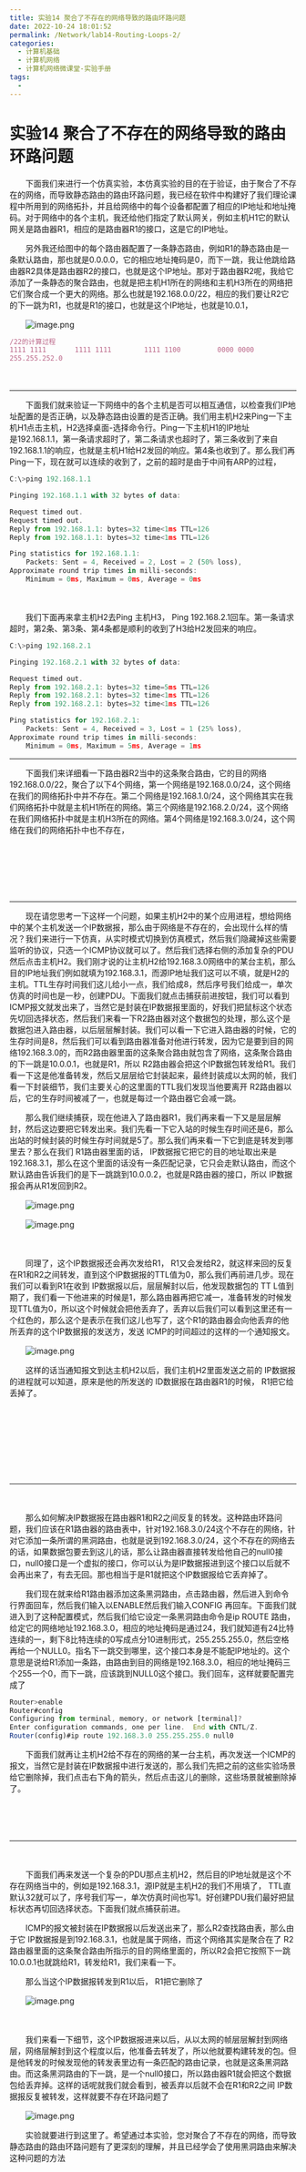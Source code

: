 ```yaml
---
title: 实验14 聚合了不存在的网络导致的路由环路问题
date: 2022-10-24 18:01:52
permalink: /Network/lab14-Routing-Loops-2/
categories:
  - 计算机基础
  - 计算机网络
  - 计算机网络微课堂-实验手册
tags:
  - 
---
```

# 实验14 聚合了不存在的网络导致的路由环路问题

　　‍下面‍‍我们来进行一个仿真实验，本仿真实验的目的在于验证，由于聚合了不存在的网络，‍‍而导致静态路由的路由环路问题，‍‍我已经在软件中构建好了我们理论课程中所用到的网络拓扑，‍‍并且给网络中的每个设备都配置了相应的IP地址和地址掩码。‍‍对于网络中的各个主机，我还给他们指定了默认网关，‍‍例如主机H1它的默认网关是路由器R1，‍‍相应的是路由器R1的接口，这是它的IP地址。‍‍

　　另外‍‍我还给图中的每个路由器配置了一条静态路由，‍‍例如R1的静态路由是一条默认路由，‍‍那也就是0.0.0.0，它的相应地址掩码是0，‍‍而下一跳，我让他跳给路由器R2具体是路由器R2的接口，也就是这个IP地址。‍‍那对于路由器R2呢，‍‍我给它添加了一条静态的聚合路由，也就是把主机H1所在的网络和主机H3所在的网络‍‍把它们聚合成一个更大的网络。那么也就是192.168.0.0/22，‍‍相应的我们要让R2它的下一跳为R1，也就是R1的接口，也就是这个IP地址，‍‍也就是10.0.1，

　　![image.png](https://image.peterjxl.com/blog/image-20220103152830-ezzzybd.png)

```js
/22的计算过程
1111 1111       1111 1111        1111 1100         0000 0000
255.255.252.0
```

　　‍

---

　　下面我们就来验证一下‍‍网络中的各个主机是否可以相互通信，以检查我们IP地址配置的是否正确，‍‍以及静态路由设置的是否正确。‍‍我们用主机H2来Ping一下主机H1点击主机，H2选择桌面-选择命令行。Ping一下主机H1的IP地址是‍‍192.168.1.1，‍‍第一条请求超时了，‍‍第二条请求也超时了，第三条收到了来自192.168.1.1的响应，也就是主机H1给H‍‍2发回的响应。第4条也收到了。那么我们再Ping一下，‍‍现在就可以连续的收到了，之前的超时是由于中间有ARP的过程，‍‍

```js
C:\>ping 192.168.1.1

Pinging 192.168.1.1 with 32 bytes of data:

Request timed out.
Request timed out.
Reply from 192.168.1.1: bytes=32 time<1ms TTL=126
Reply from 192.168.1.1: bytes=32 time<1ms TTL=126

Ping statistics for 192.168.1.1:
    Packets: Sent = 4, Received = 2, Lost = 2 (50% loss),
Approximate round trip times in milli-seconds:
    Minimum = 0ms, Maximum = 0ms, Average = 0ms
```

　　‍

　　我们下面再来拿主机H2去Ping 主机H3， Ping ‍‍192.168.2.1回车。‍‍第一条请求超时，‍‍第2条、第3条、第4条都是顺利的收到了H3给H2发回来的响应。‍‍

```js
C:\>ping 192.168.2.1

Pinging 192.168.2.1 with 32 bytes of data:

Request timed out.
Reply from 192.168.2.1: bytes=32 time=5ms TTL=126
Reply from 192.168.2.1: bytes=32 time<1ms TTL=126
Reply from 192.168.2.1: bytes=32 time<1ms TTL=126

Ping statistics for 192.168.2.1:
    Packets: Sent = 4, Received = 3, Lost = 1 (25% loss),
Approximate round trip times in milli-seconds:
    Minimum = 0ms, Maximum = 5ms, Average = 1ms
```

---

　　下面我们来详细看一下路由器R2当中的这条聚合路由，‍‍它的目的网络192.168.0.0/22，聚合了以下4个网络，‍‍第一个网络是192.168.0.0/24，‍‍这个网络在我们的网络拓扑中并不存在。‍‍第二个网络是192.168.1.0/24，‍‍这个网络其实在我们网络拓扑中就是主机H1所在的网络。‍‍第三个网络是192.168.2.0/24，‍‍这个网络在我们网络拓扑中就是主机H3所在的网络。‍‍第4个网络是192.168.3.0/24，‍‍这个网络在我们的网络拓扑中也不存在，

　　‍

　　‍

　　‍

---

　　现在请您思考一下这样一个问题，‍‍如果主机H2中的某个应用进程，‍‍想给网络中的某个主机发送一个IP数据报，那么由于网络是不存在的，‍‍会出现什么样的情况？我们来进行一下仿真，从实时模式切换到仿真模式，‍‍然后我们隐藏掉这些需要监听的协议，只选一个ICMP协议就可以了。‍‍然后我们选择右侧的添加复杂的PDU然后点击主机H2。‍‍我们刚才说的让主机H2给192.168.3.0网络中的某台主机，那么目的IP地址我们‍‍例如就填为192.168.3.1，而源IP地址我们这可以不填，就是H2的主机。‍‍TTL生存时间我们这儿给小一点，我们给成8，然后序号我们给成一，单次仿真的时间也是一秒，创建PDU。下面我们就点击捕获前进按钮，‍‍我们可以看到 ICMP报文就发出来了，当然它是封装在IP数据报里面的，‍‍好我们把鼠标这个状态先切回选择状态，然后我们来看一下R2路由器对这个数据包的处理，‍‍那么这个是数据包进入路由器，以后层层解封装。‍‍我们可以看一下它进入路由器的时候，它的生存时间是8，‍‍然后我们可以看到路由器准备对他进行转发，‍‍因为它是要到目的网络192.168.3.0的，而R2路由器里面的这条聚合路由就包含了网络，‍‍这条聚合路由的下一跳是10.0.0.1，也就是R1，所以 R2路由器会把这个IP数据包转发给R1。‍‍我们看一下这是他准备转发，然后又层层给它封装起来，‍‍最终封装成以太网的帧，我们看一下封装细节，我们主要关心的这里面的TTL我们发现‍‍当他要离开 R2路由器以后，它的生存时间被减了一，也就是每过一个路由器它会减一跳。

　　‍‍那么我们继续捕获，‍‍现在他进入了路由器R1，我们再来看一下又是层层解封，然后这边要把它转发出来。‍‍我们先看一下它入站的时候生存时间还是6，那么出站的时候封装的时候生存时间就是5了。‍‍那么我们再来看一下它到底是转发到哪里去？‍‍那么在我们 R1路由器里面的话， IP数据报它把它的目的地址取出来是192.168.3.1，‍‍那么在这个里面的话没有一条匹配记录，它只会走默认路由，‍‍而这个默认路由告诉我们的是下一跳跳到10.0.0.2，也就是R路由器的接口，‍‍所以 IP数据报会再从R1发回到R2。‍‍

　　![image.png](https://image.peterjxl.com/blog/image-20220103154507-qleqnru.png) 

　　![image.png](https://image.peterjxl.com/blog/image-20220103154519-13t01o2.png)

　　‍

　　同理了，这个IP数据报还会再次发给R1，‍‍ R1又会发给R2，就这样来回的反复在R1和R2之间转发，‍‍直到这个IP数据报的TTL值为0，那么我们再前进几步。‍‍现在我们可以看到R1在收到 IP数据报以后，‍‍层层解封以后，他发现数据包的 TT L值到期了，我们看一下‍‍他进来的时候是1，那么路由器再把它减一，准备转发的时候发现TTL值为0，所以这个时候‍‍就会把他丢弃了，‍‍丢弃以后我们可以看到这里还有一个红色的，那么这个是表示在我们这儿也写了，‍‍这个R1的路由器会向他丢弃的他所丢弃的‍‍这个IP数据报的发送方，发送 ICMP的时间超过的这样的一个通知报文。

　　![image.png](https://image.peterjxl.com/blog/image-20220103154601-ysqrmvq.png)

　　‍‍‍‍这样的话‍‍当通知报文到达主机H2以后，我们主机H2里面发送之前的 IP数据报的进程就可以知道，‍‍原来是他的所发送的 ID数据报在路由器R1‍‍的时候， R1把它给丢掉了。‍‍

　　‍

　　‍

　　‍

　　‍

---

　　‍

　　那么如何解决IP数据报在路由器R1和R2之间反复的转发。‍‍这种路由环路问题，我们应该在R1路由器的路由表中，针对‍‍192.168.3.0/24这个不存在的网络，针对它添加一条‍‍所谓的黑洞路由，也就是说到192.168.3.0/24，这个不存在的网络去的话，‍‍如果数据包要去到这儿的话，那么让路由器直接转发给他自己的null0接口，‍‍null0接口是一个虚拟的接口，‍‍你可以认为是IP数据报进到这个接口以后就不会再出来了，有去无回。‍‍那也相当于是R1就把这个IP数据报给它丢弃掉了。‍‍

　　我们现在就来给R1路由器添加这条黑洞路由，点击路由器，‍‍然后进入到命令行界面回车，‍‍然后我们输入以ENABLE然后我们输入CONFIG 再回车。‍‍下面我们就进入到了这种配置模式，然后我们给它设定一条黑洞路由命令是ip ROUTE‍‍ 路由，给定它的网络地址192.168.3.0，‍‍相应的地址掩码是‍‍通过24，我们就知道有24比特连续的一，剩下8比特连续的0写成点分10进制形式，‍‍255.255.255.0，‍‍然后空格再给一个NULL0。指名下一跳交到哪里，这个接口本身是不能配IP地址的。‍‍这个意思是说给R1添加一条路，由路由到目的网络是192.168.3.0，相应的地址掩码三个255一个0，‍‍而下一跳，应该跳到NULL0这个接口。‍‍我们回车，‍‍这样就要配置完成了

```js
Router>enable 
Router#config
Configuring from terminal, memory, or network [terminal]? 
Enter configuration commands, one per line.  End with CNTL/Z.
Router(config)#ip route 192.168.3.0 255.255.255.0 null0
```

　　下面我们就再让主机H2给不存在的网络的某一台主机，‍‍再次发送一个ICMP的报文，当然它是封装在IP数据报中进行发送的，‍‍那么我们先把之前的这些实验场景给它删除掉，‍‍我们点击右下角的箭头，然后点击这儿的删除，这些场景就被删除掉了。‍‍

　　‍

　　‍

---

　　‍

　　下面我们再来发送一个复杂的PDU那点主机H2，‍‍然后目的IP地址就是这个不存在网络当中的，‍‍例如是192.168.3.1，‍‍源IP就是主机H2的我们不用填了， TTL直默认32就可以了，序号我们写一，单次仿真时间也写1。‍‍好创建PDU我们最好把鼠标状态再切回选择状态。‍‍下面我们就点捕获前进。‍‍

　　ICMP的报文被封装在IP数据报以后发送出来了，那么R2查找路由表，‍‍那么由于它 IP数据报是到192.168.3.1，也就是属于网络，‍‍而这个网络其实是聚合在了 R2路由器里面的这条聚合路由‍‍所指示的目的网络里面的，所以R2会把它按照下一跳10.0.0.1也就跳给R1，‍‍转发给R1，我们来看一下。‍‍

　　那么当这个IP数据报转发到R1以后， R1把它删除了

　　![image.png](https://image.peterjxl.com/blog/image-20220103173822-1liuir3.png)

　　‍

　　我们来看一下细节，‍‍这个IP数据报进来以后，从以太网的帧层层解封到‍‍网络层，网络层解封到这个程度以后，他准备去转发了，所以他就要构建转发的包。‍‍但是他转发的时候发现他的转发表里边有一条匹配的‍‍路由记录，也就是这条黑洞路由。‍‍而这条黑洞路由的下一跳，是一个null0接口，‍‍所以路由器R1就会把这个数据包给丢弃掉。‍‍这样的话呢就我们就会看到，‍‍被丢弃以后就不会在R1和R2之间 IP数据报反复被转发，‍‍这样就要不存在环路问题了

　　![image.png](https://image.peterjxl.com/blog/image-20220103173834-gyt4bxg.png)

　　实验就要进行到这里了。‍‍希望通过本实验，您对聚合了不存在的网络，而导致静态路由的路由环路问题有了更深刻的理解，‍‍并且已经学会了使用黑洞路由来解决这种问题的方法

　　‍
